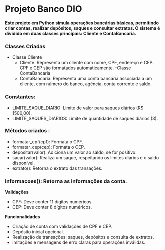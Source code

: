 # Projeto Banco DIO

**Este projeto em Python simula operações bancárias básicas, permitindo criar contas, realizar depósitos, saques e consultar extratos. O sistema é dividido em duas classes principais: Cliente e ContaBancaria.**

### Classes Criadas
  - Classe Cliente
      - Cliente: Representa um cliente com nome, CPF, endereço e CEP. CPF e CEP são formatados automaticamente.
  -Classe ContaBancaria
      - ContaBancaria: Representa uma conta bancária associada a um cliente, com número do banco, agência, conta corrente e saldo.

### Constantes:
  - LIMITE_SAQUE_DIARIO: Limite de valor para saques diários (R$ 1500,00).
  - LIMITE_SAQUES_DIARIOS: Limite de quantidade de saques diários (3).

### Métodos criados :
  - formatar_cpf(cpf): Formata o CPF.
  - formatar_cep(cep): Formata o CEP.
  - depositar(valor): Adiciona um valor ao saldo, se for positivo.
  - sacar(valor): Realiza um saque, respeitando os limites diários e o saldo disponível.
  - extrato(): Retorna o extrato das transações.
    
### informacoes(): Retorna as informações da conta.
**Validações**
  - CPF: Deve conter 11 dígitos numéricos.
  - CEP: Deve conter 8 dígitos numéricos.

**Funcionalidades**
  - Criação de conta com validações de CPF e CEP.
  - Depósito inicial opcional.
  - Realização de transações: saques, depósitos e consulta de extratos.
  - imitações e mensagens de erro claras para operações inválidas.
